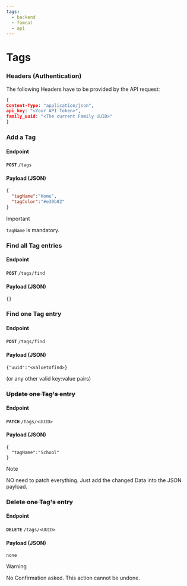 ```yaml
---
tags:
  - backend
  - famcal
  - api
---
```


# Tags

### Headers (Authentication)
The following Headers have to be provided by the API request: 
```JSON
{
Content-Type: "application/json",
api_key: "<Your API Token>",
family_uuid: "<The current Family UUID>"
}

```

### Add a Tag 

#### Endpoint
**`POST`** `/tags` 
 
#### Payload (JSON)
```JSON
{
  "tagName":"Home",
  "tagColor":"#e30b82"
}
```

> [!IMPORTANT]
> `tagName` is mandatory.

### Find all Tag entries

#### Endpoint
**`POST`**  `/tags/find` 

#### Payload (JSON)
`{}`

### Find one Tag entry

#### Endpoint
**`POST`**  `/tags/find` 

#### Payload (JSON)

`{"uuid":"<valuetofind>}`

(or any other valid key:value pairs)


### ~~Update one Tag's entry~~

#### Endpoint
**`PATCH`**  `/tags/<UUID>` 

#### Payload (JSON)
```
{
  "tagName":"School"
}
```
> [!NOTE]
> NO need to patch everything. Just add the changed Data into the JSON payload.

### ~~Delete one Tag's entry~~

#### Endpoint
**`DELETE`**  `/tags/<UUID>` 

#### Payload (JSON)
`none`


> [!WARNING]
> No Confirmation asked. This action cannot be undone.